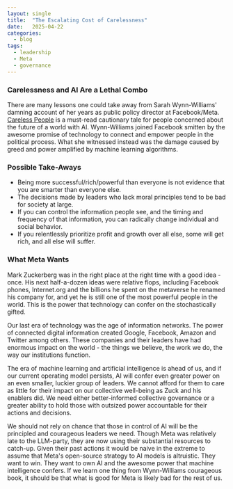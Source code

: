 ```yaml
---
layout: single
title:  "The Escalating Cost of Carelessness"
date:   2025-04-22 
categories: 
  - blog
tags: 
  - leadership
  - Meta
  - governance
---
```


### Carelessness and AI Are a Lethal Combo

There are many lessons one could take away from Sarah Wynn-Williams' damning account of her years as public policy director at Facebook/Meta. [Careless People](https://a.co/d/iegqojP) is a must-read cautionary tale for people concerned about the future of a world with AI. Wynn-Williams joined Facebook smitten by the awesome promise of technology to connect and empower people in the political process. What she witnessed instead was the damage caused by greed and power amplified by machine learning algorithms.

### Possible Take-Aways

* Being more successful/rich/powerful than everyone is not evidence that you are smarter than everyone else. 
* The decisions made by leaders who lack moral principles tend to be bad for society at large.
* If you can control the information people see, and the timing and frequency of that information, you can radically change individual and social behavior.
* If you relentlessly prioritize profit and growth over all else, some will get rich, and all else will suffer.

### What Meta Wants

Mark Zuckerberg was in the right place at the right time with a good idea - once. His next half-a-dozen ideas were relative flops, including Facebook phones, Internet.org and the billions he spent on the metaverse he renamed his company for, and yet he is still one of the most powerful people in the world. This is the power that technology can confer on the stochastically gifted.

Our last era of technology was the age of information networks. The power of connected digital information created Google, Facebook, Amazon and Twitter among others. These companies and their leaders have had enormous impact on the world - the things we believe, the work we do, the way our institutions function. 

The era of machine learning and artificial intelligence is ahead of us, and if our current operating model persists, AI will confer even greater power on an even smaller, luckier group of leaders. We cannot afford for them to care as little for their impact on our collective well-being as Zuck and his enablers did. We need either better-informed collective governance or a greater ability to hold those with outsized power accountable for their actions and decisions. 

We should not rely on chance that those in control of AI will be the principled and courageous leaders we need. Though Meta was relatively late to the LLM-party, they are now using their substantial resources to catch-up. Given their past actions it would be naive in the extreme to assume that Meta's open-source strategy to AI models is altruistic. They want to win. They want to own AI and the awesome power that machine intelligence confers. If we learn one thing from Wynn-Williams courageous book, it should be that what is good for Meta is likely bad for the rest of us.
